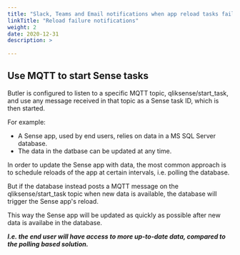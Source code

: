 ```yaml
---
title: "Slack, Teams and Email notifications when app reload tasks fail"
linkTitle: "Reload failure notifications"
weight: 2
date: 2020-12-31
description: >
  
---
```



## Use MQTT to start Sense tasks

Butler is configured to listen to a specific MQTT topic, qliksense/start_task, and use any message received in that topic as a Sense task ID, which is then started.  
  
For example:  

* A Sense app, used by end users, relies on data in a MS SQL Server database.
* The data in the datbase can be updated at any time.

In order to update the Sense app with data, the most common approach is to schedule reloads of the app at certain intervals, i.e. polling the database.  

But if the database instead posts a MQTT message on the qliksense/start_task topic when new data is available, the database will trigger the Sense app's reload.
  
This way the Sense app will be updated as quickly as possible after new data is availabe in the database.  

***I.e. the end user will have access to more up-to-date data, compared to the polling based solution.***
